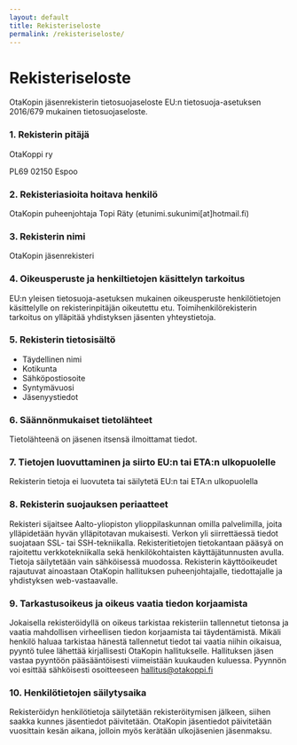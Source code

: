 ```yaml
---
layout: default
title: Rekisteriseloste
permalink: /rekisteriseloste/
---
```


# Rekisteriseloste

OtaKopin jäsenrekisterin tietosuojaseloste
EU:n tietosuoja-asetuksen 2016/679 mukainen tietosuojaseloste.

### 1. Rekisterin pitäjä

OtaKoppi ry

PL69
02150 Espoo

### 2. Rekisteriasioita hoitava henkilö

OtaKopin puheenjohtaja Topi Räty (etunimi.sukunimi[at]hotmail.fi)

### 3. Rekisterin nimi

OtaKopin jäsenrekisteri

### 4. Oikeusperuste ja henkiltietojen käsittelyn tarkoitus

EU:n yleisen tietosuoja-asetuksen mukainen oikeusperuste henkilötietojen käsittelylle on rekisterinpitäjän oikeutettu etu. Toimihenkilörekisterin tarkoitus on ylläpitää yhdistyksen jäsenten yhteystietoja.

### 5. Rekisterin tietosisältö

* Täydellinen nimi
* Kotikunta
* Sähköpostiosoite
* Syntymävuosi
* Jäsenyystiedot

### 6. Säännönmukaiset tietolähteet

Tietolähteenä on jäsenen itsensä ilmoittamat tiedot.

### 7. Tietojen luovuttaminen ja siirto EU:n tai ETA:n ulkopuolelle

Rekisterin tietoja ei luovuteta tai säilytetä EU:n tai ETA:n ulkopuolella

### 8. Rekisterin suojauksen periaatteet

Rekisteri sijaitsee Aalto-yliopiston ylioppilaskunnan omilla palvelimilla, joita ylläpidetään hyvän ylläpitotavan mukaisesti. Verkon yli siirrettäessä tiedot suojataan SSL- tai SSH-tekniikalla. Rekisteritietojen tietokantaan pääsyä on rajoitettu verkkotekniikalla sekä henkilökohtaisten käyttäjätunnusten avulla. Tietoja säilytetään vain sähköisessä muodossa. Rekisterin käyttöoikeudet rajautuvat ainoastaan OtaKopin hallituksen puheenjohtajalle, tiedottajalle ja yhdistyksen web-vastaavalle.

### 9. Tarkastusoikeus ja oikeus vaatia tiedon korjaamista

Jokaisella rekisteröidyllä on oikeus tarkistaa rekisteriin tallennetut tietonsa ja vaatia mahdollisen virheellisen tiedon korjaamista tai täydentämistä. Mikäli henkilö haluaa tarkistaa hänestä tallennetut tiedot tai vaatia niihin oikaisua, pyyntö tulee lähettää kirjallisesti OtaKopin hallitukselle. Hallituksen jäsen vastaa pyyntöön pääsääntöisesti viimeistään kuukauden kuluessa. Pyynnön voi esittää sähköisesti osoitteeseen hallitus@otakoppi.fi

### 10. Henkilötietojen säilytysaika

Rekisteröidyn henkilötietoja säilytetään rekisteröitymisen jälkeen, siihen saakka kunnes jäsentiedot päivitetään. OtaKopin jäsentiedot päivitetään vuosittain kesän aikana, jolloin myös kerätään ulkojäsenien jäsenmaksu.
